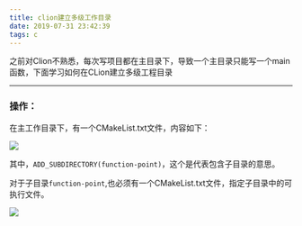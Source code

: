 ```yaml
---
title: clion建立多级工作目录
date: 2019-07-31 23:42:39
tags: c
---
```


之前对Clion不熟悉，每次写项目都在主目录下，导致一个主目录只能写一个main函数，下面学习如何在CLion建立多级工程目录

---

### 操作：

在主工作目录下，有一个CMakeList.txt文件，内容如下：

![](http://image.huany.top/hexo/c/clion-main-cmakelist.png)

其中，`ADD_SUBDIRECTORY(function-point)`，这个是代表包含子目录的意思。

对于子目录`function-point`,也必须有一个CMakeList.txt文件，指定子目录中的可执行文件。

![](http://image.huany.top/hexo/c/clion-sub-makelist.png)



